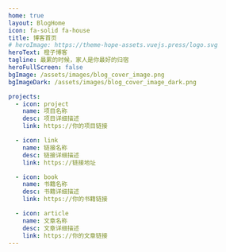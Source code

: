 ```yaml
---
home: true
layout: BlogHome
icon: fa-solid fa-house
title: 博客首页
# heroImage: https://theme-hope-assets.vuejs.press/logo.svg
heroText: 橙子博客
tagline: 最累的时候，家人是你最好的归宿
heroFullScreen: false
bgImage: /assets/images/blog_cover_image.png
bgImageDark: /assets/images/blog_cover_image_dark.png

projects:
  - icon: project
    name: 项目名称
    desc: 项目详细描述
    link: https://你的项目链接

  - icon: link
    name: 链接名称
    desc: 链接详细描述
    link: https://链接地址

  - icon: book
    name: 书籍名称
    desc: 书籍详细描述
    link: https://你的书籍链接

  - icon: article
    name: 文章名称
    desc: 文章详细描述
    link: https://你的文章链接
---
```

